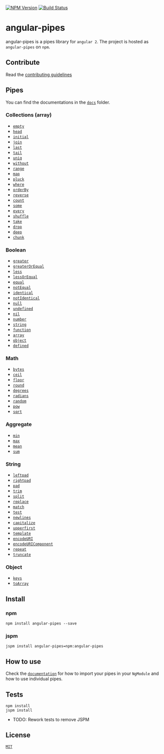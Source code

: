 [![NPM Version](https://img.shields.io/npm/v/angular-pipes.svg)](https://npmjs.org/package/angular-pipes)
[![Build Status](https://travis-ci.org/fknop/angular-pipes.svg?branch=master)](https://travis-ci.org/fknop/angular-pipes)


# angular-pipes

angular-pipes is a pipes library for `angular 2`. The project is hosted as `angular-pipes` on `npm`.

## Contribute

Read the [contributing guidelines](./CONTRIBUTING.md)

## Pipes

You can find the documentations in the [`docs`](./docs) folder.

### Collections (array)

* [`empty`](./docs/array.md#empty)
* [`head`](./docs/array.md#head)
* [`initial`](./docs/array.md#initial)
* [`join`](./docs/array.md#join)
* [`last`](./docs/array.md#last)
* [`tail`](./docs/array.md#tail)
* [`uniq`](./docs/array.md#uniq)
* [`without`](./docs/array.md#without)
* [`range`](./docs/array.md#range)
* [`map`](./docs/array.md#map)
* [`pluck`](./docs/array.md#pluck)
* [`where`](./docs/array.md#where)
* [`orderBy`](./docs/array.md#orderby)
* [`reverse`](./docs/array.md#reverse)
* [`count`](./docs/array.md#count)
* [`some`](./docs/array.md#some)
* [`every`](./docs/array.md#every)
* [`shuffle`](./docs/array.md#shuffle)
* [`take`](./docs/array.md#take)
* [`drop`](./docs/array.md#drop)
* [`deep`](./docs/array.md#deep)
* [`chunk`](./docs/array.md#chunk)


### Boolean

* [`greater`](./docs/boolean.md#greater)
* [`greaterOrEqual`](./docs/boolean.md#greaterorequal)
* [`less`](./docs/boolean.md#less)
* [`lessOrEqual`](./docs/boolean.md#lessorequal)
* [`equal`](./docs/boolean.md#equal)
* [`notEqual`](./docs/boolean.md#notequal)
* [`identical`](./docs/boolean.md#identical)
* [`notIdentical`](./docs/boolean.md#notidentical)
* [`null`](./docs/boolean.md#null)
* [`undefined`](./docs/boolean.md#undefined)
* [`nil`](./docs/boolean.md#nil)
* [`number`](./docs/boolean.md#number)
* [`string`](./docs/boolean.md#string)
* [`function`](./docs/boolean.md#function)
* [`array`](./docs/boolean.md#array)
* [`object`](./docs/boolean.md#object)
* [`defined`](./docs/boolean.md#defined)

### Math

* [`bytes`](./docs/math.md#bytes)
* [`ceil`](./docs/math.md#ceil)
* [`floor`](./docs/math.md#floor)
* [`round`](./docs/math.md#round)
* [`degrees`](./docs/math.md#degrees)
* [`radians`](./docs/math.md#radians)
* [`random`](./docs/math.md#random)
* [`pow`](./docs/math.md#pow)
* [`sqrt`](./docs/math.md#sqrt)

### Aggregate

* [`min`](./docs/aggregate.md#min)
* [`max`](./docs/aggregate.md#max)
* [`mean`](./docs/aggregate.md#mean)
* [`sum`](./docs/aggregate.md#sum)

### String

* [`leftpad`](./docs/string.md#leftpad)
* [`rightpad`](./docs/string.md#rightpad)
* [`pad`](./docs/string.md#pad)
* [`trim`](./docs/string.md#trim)
* [`split`](./docs/string.md#split)
* [`replace`](./docs/string.md#replace)
* [`match`](./docs/string.md#match)
* [`test`](./docs/string.md#test)
* [`newlines`](./docs/string.md#newlines)
* [`capitalize`](./docs/string.md#capitalize)
* [`upperfirst`](./docs/string.md#upperfirst)
* [`template`](./docs/string.md#template)
* [`encodeURI`](./docs/string.md#encodeuri)
* [`encodeURIComponent`](./docs/string.md#encodeuricomponent)
* [`repeat`](./docs/string.md#repeat)
* [`truncate`](./docs/string.md#truncate)


### Object

* [`keys`](./docs/object.md#keys)
* [`toArray`](./docs/object.md#toarray)


## Install

### npm

```
npm install angular-pipes --save
```

### jspm

```
jspm install angular-pipes=npm:angular-pipes
```

## How to use

Check the [`documentation`](./docs) for how to import your pipes in your `NgModule` and how to use individual pipes.

## Tests

```
npm install
jspm install
```

* TODO: Rework tests to remove JSPM

## License

[`MIT`](./LICENSE.md)
